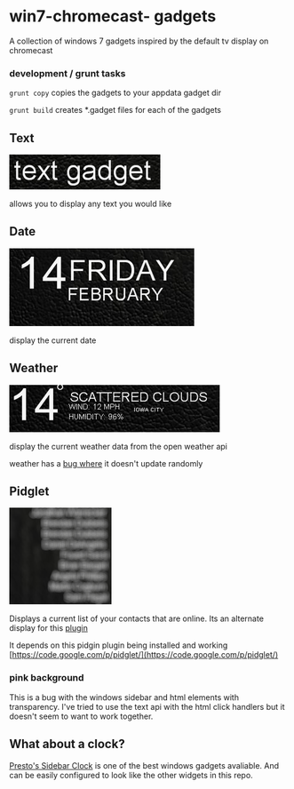 win7-chromecast- gadgets
=======================

A collection of windows 7 gadgets inspired by the default tv display on chromecast


### development / grunt tasks

`grunt copy` copies the gadgets to your appdata gadget dir

`grunt build` creates *.gadget files for each of the gadgets



## Text

![screenshot of the text widget](screenshots/text.png)

allows you to display any text you would like


## Date

![screenshot of the date widget](screenshots/date.png)

display the current date

## Weather

![screenshot of the date widget](screenshots/weather.png)

display the current weather data from the open weather api

weather has a [bug where](https://github.com/jebaird/win7-chromecast-gadgets/issues/1) it doesn't update randomly



## Pidglet

![screenshot of the date widget](screenshots/pidglet.png)

Displays a current list of your contacts that are online. Its an alternate display for this [plugin](plugin)

It depends on this pidgin plugin being installed and working [https://code.google.com/p/pidglet/](https://code.google.com/p/pidglet/)

### pink background

This is a bug with the windows sidebar and html elements with transparency. I've tried to use the text api with the html click handlers but it doesn't seem to want to work together. 


## What about a clock?

[Presto's Sidebar Clock](http://prestonhunt.com/story/110) is one of the best windows gadgets avaliable. And can be easily configured to look like the other widgets in this repo. 
